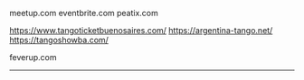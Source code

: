 meetup.com
eventbrite.com
peatix.com

https://www.tangoticketbuenosaires.com/
https://argentina-tango.net/
https://tangoshowba.com/

feverup.com

----


